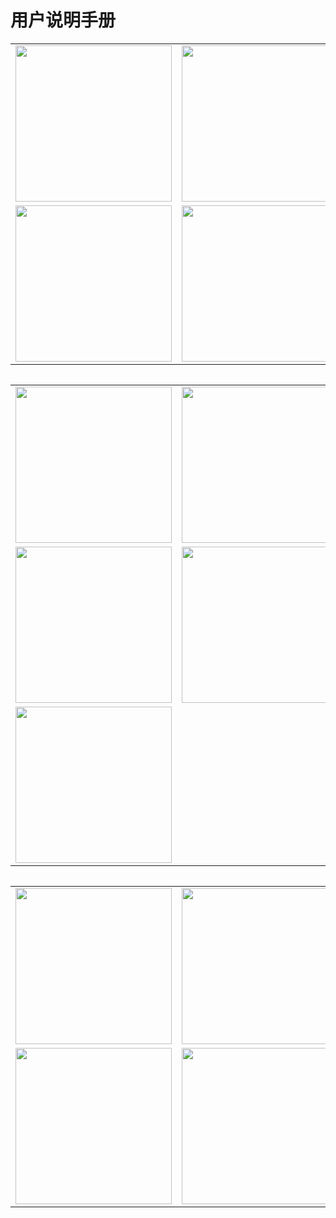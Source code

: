 # 用户说明手册

<table>
    <tr>
        <td><img src = "https://images.gitee.com/uploads/images/2019/0627/231452_af0de469_2160055.png" width="250"/></td>
        <td><img src = "https://images.gitee.com/uploads/images/2019/0627/232108_18b81036_2160055.png" width="250"/></td>
        <td><img src = "https://images.gitee.com/uploads/images/2019/0627/232129_eb5a75bb_2160055.png" width="250"/></td>        
    </tr>
    <tr>
        <td><img src = "https://images.gitee.com/uploads/images/2019/0627/232220_4c579506_2160055.png" width="250"/></td>
        <td><img src = "https://images.gitee.com/uploads/images/2019/0627/232240_f610357d_2160055.png" width="250"/></td>
        <td><img src = "https://images.gitee.com/uploads/images/2019/0627/232304_0f259ddf_2160055.png" width="250"/></td>
    </tr>
<table>

<table>
    <tr>
        <td><img src = "https://images.gitee.com/uploads/images/2019/0627/233814_4040ecbd_2160055.jpeg" width="250"/></td>
        <td><img src = "https://images.gitee.com/uploads/images/2019/0627/233836_6cb6ce47_2160055.jpeg" width="250"/></td>
        <td><img src = "https://images.gitee.com/uploads/images/2019/0627/233918_9de7e47e_2160055.png" width="250"/></td>        
    </tr>
    <tr>
        <td><img src = "https://images.gitee.com/uploads/images/2019/0627/233938_534c77ab_2160055.jpeg" width="250"/></td>
        <td><img src = "https://images.gitee.com/uploads/images/2019/0627/234001_01a6ca99_2160055.png" width="250"/></td>
        <td><img src = "https://images.gitee.com/uploads/images/2019/0627/234439_5b99fb12_2160055.png" width="250"/></td>
    </tr>
    <tr>
        <td><img src = "https://images.gitee.com/uploads/images/2019/0627/234706_de72711a_2160055.png" width="250"/></td>
    </tr>
<table>

<table>
    <tr>
        <td><img src = "https://images.gitee.com/uploads/images/2019/0627/235055_682e4e0b_2160055.png" width="250"/></td>
        <td><img src = "https://images.gitee.com/uploads/images/2019/0627/235107_07dfe9a5_2160055.jpeg" width="250"/></td>
        <td><img src = "https://images.gitee.com/uploads/images/2019/0627/235122_5f67c2f2_2160055.png" width="250"/></td>        
    </tr>
    <tr>
        <td><img src = "https://images.gitee.com/uploads/images/2019/0627/235128_3342cea6_2160055.png" width="250"/></td>
        <td><img src = "https://images.gitee.com/uploads/images/2019/0627/235135_6fa07ccf_2160055.png" width="250"/></td>
        <td><img src = "https://images.gitee.com/uploads/images/2019/0627/235205_1e9c2769_2160055.jpeg" width="250"/></td>
    </tr>
<table>